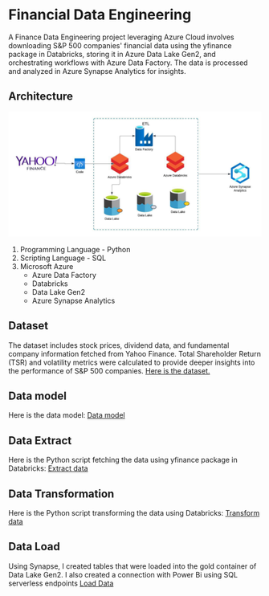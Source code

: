 # Financial Data Engineering
A Finance Data Engineering project leveraging Azure Cloud involves downloading S&P 500 companies' financial data using the yfinance package in Databricks, 
storing it in Azure Data Lake Gen2, and orchestrating workflows with Azure Data Factory. The data is processed and analyzed in Azure Synapse Analytics for insights.

## Architecture
![Project Architecture](Data%20Architecture.jpeg)
1. Programming Language - Python
2. Scripting Language - SQL
3. Microsoft Azure
   - Azure Data Factory
   - Databricks
   - Data Lake Gen2
   - Azure Synapse Analytics
     

## Dataset
The dataset includes stock prices, dividend data, and fundamental company information fetched from Yahoo Finance. Total Shareholder Return (TSR) and volatility metrics were calculated to provide deeper insights into the performance of S&P 500 companies.
[Here is the dataset.](https://github.com/polyecskoeva/AzureDataEngineer_FinancialData/tree/main/Data_Raw)

## Data model
Here is the data model: [Data model](Data%20model.pdf)

## Data Extract
Here is the Python script fetching the data using yfinance package in Databricks: [Extract data](Data%20Extract/FETCHING%20YFINANCE%20DATA.py)

## Data Transformation
Here is the Python script transforming the data using Databricks: [Transform data](Data%20Transformation/Bronze%20data%20transformation.py)

## Data Load 
Using Synapse, I created tables that were loaded into the gold container of Data Lake Gen2. I also created a connection with Power Bi using SQL serverless endpoints
[Load Data](Data%20Load)






